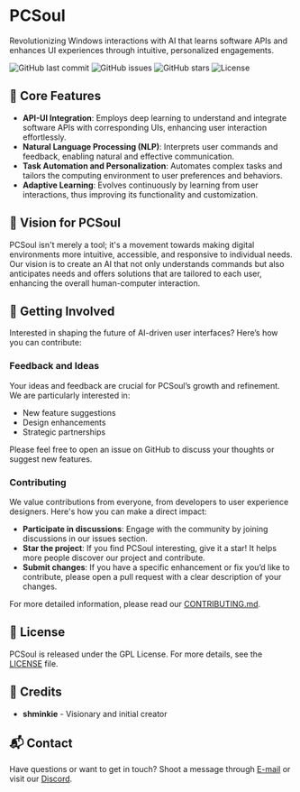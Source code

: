 # PCSoul
Revolutionizing Windows interactions with AI that learns software APIs and enhances UI experiences through intuitive, personalized engagements.

![GitHub last commit](https://img.shields.io/github/last-commit/yourusername/pcsoul)
![GitHub issues](https://img.shields.io/github/issues/yourusername/pcsoul)
![GitHub stars](https://img.shields.io/github/stars/yourusername/pcsoul)
![License](https://img.shields.io/github/license/yourusername/pcsoul)

## 🌟 Core Features

- **API-UI Integration**: Employs deep learning to understand and integrate software APIs with corresponding UIs, enhancing user interaction effortlessly.
- **Natural Language Processing (NLP)**: Interprets user commands and feedback, enabling natural and effective communication.
- **Task Automation and Personalization**: Automates complex tasks and tailors the computing environment to user preferences and behaviors.
- **Adaptive Learning**: Evolves continuously by learning from user interactions, thus improving its functionality and customization.

## 🚀 Vision for PCSoul

PCSoul isn't merely a tool; it's a movement towards making digital environments more intuitive, accessible, and responsive to individual needs. Our vision is to create an AI that not only understands commands but also anticipates needs and offers solutions that are tailored to each user, enhancing the overall human-computer interaction.

## 📝 Getting Involved

Interested in shaping the future of AI-driven user interfaces? Here’s how you can contribute:

### Feedback and Ideas

Your ideas and feedback are crucial for PCSoul’s growth and refinement. We are particularly interested in:
- New feature suggestions
- Design enhancements
- Strategic partnerships

Please feel free to open an issue on GitHub to discuss your thoughts or suggest new features.

### Contributing

We value contributions from everyone, from developers to user experience designers. Here's how you can make a direct impact:
- **Participate in discussions**: Engage with the community by joining discussions in our issues section.
- **Star the project**: If you find PCSoul interesting, give it a star! It helps more people discover our project and contribute.
- **Submit changes**: If you have a specific enhancement or fix you’d like to contribute, please open a pull request with a clear description of your changes.

For more detailed information, please read our [CONTRIBUTING.md](https://github.com/yourusername/pcsoul/CONTRIBUTING.md).

## 📖 License

PCSoul is released under the GPL License. For more details, see the [LICENSE](LICENSE) file.

## 👥 Credits

- **shminkie** - Visionary and initial creator

## 📬 Contact

Have questions or want to get in touch? Shoot a message through [E-mail](mailto:shminkie@outlook.com) or visit our [Discord](https://discord.com/servers/universium-632484400155590656).
